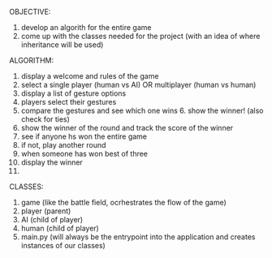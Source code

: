 OBJECTIVE:

1. develop an algorith for the entire game
2. come up with the classes needed for the project (with an idea of where inheritance will be used)

ALGORITHM:

1. display a welcome and rules of the game
2. select a single player (human vs AI) OR multiplayer (human vs human)
3. display a list of gesture options
4. players select their gestures
5. compare the gestures and see which one wins 6. show the winner! (also check for ties)
6. show the winner of the round and track the score of the winner
7. see if anyone hs won the entire game
8. if not, play another round
9. when someone has won best of three
10. display the winner
11.

CLASSES:

1. game (like the battle field, ocrhestrates the flow of the game)
2. player (parent)
3. AI (child of player)
4. human (child of player)
5. main.py (will always be the entrypoint into the application and creates instances of our classes)
